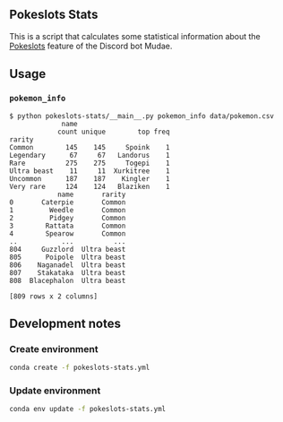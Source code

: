 ## Pokeslots Stats
This is a script that calculates some statistical information about the [Pokeslots](https://mudae.fandom.com/wiki/Pokéslot) feature of the Discord bot Mudae.

## Usage
### `pokemon_info`
```
$ python pokeslots-stats/__main__.py pokemon_info data/pokemon.csv
             name                       
            count unique        top freq
rarity                                  
Common        145    145     Spoink    1
Legendary      67     67   Landorus    1
Rare          275    275     Togepi    1
Ultra beast    11     11  Xurkitree    1
Uncommon      187    187    Kingler    1
Very rare     124    124   Blaziken    1
            name       rarity
0       Caterpie       Common
1         Weedle       Common
2         Pidgey       Common
3        Rattata       Common
4        Spearow       Common
..           ...          ...
804     Guzzlord  Ultra beast
805      Poipole  Ultra beast
806    Naganadel  Ultra beast
807    Stakataka  Ultra beast
808  Blacephalon  Ultra beast

[809 rows x 2 columns]
```

## Development notes

### Create environment
```bash
conda create -f pokeslots-stats.yml
```

### Update environment
```bash
conda env update -f pokeslots-stats.yml
```